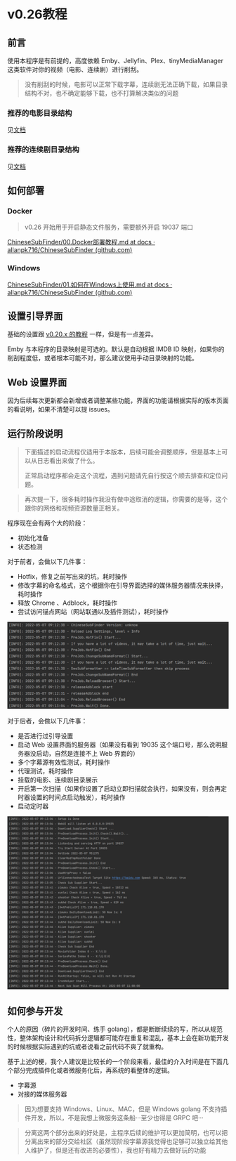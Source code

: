 # v0.26教程

## 前言

使用本程序是有前提的，高度依赖 Emby、Jellyfin、Plex、tinyMediaManager  这类软件对你的视频（电影、连续剧）进行削刮。

> 没有削刮的时候，电影可以正常下载字幕，连续剧无法正确下载，如果目录结构不对，也不确定能够下载，也不打算解决类似的问题

### 推荐的电影目录结构

见[文档](https://github.com/allanpk716/ChineseSubFinder/blob/docs/DesignFile/%E7%94%B5%E5%BD%B1%E7%9A%84%E6%8E%A8%E8%8D%90%E7%9B%AE%E5%BD%95%E7%BB%93%E6%9E%84.md)

### 推荐的连续剧目录结构

见[文档](https://github.com/allanpk716/ChineseSubFinder/blob/docs/DesignFile/%E8%BF%9E%E7%BB%AD%E5%89%A7%E7%9B%AE%E5%BD%95%E7%BB%93%E6%9E%84%E8%A6%81%E6%B1%82.md)

## 如何部署

### Docker

> v0.26 开始用于开启静态文件服务，需要额外开启 19037 端口

[ChineseSubFinder/00.Docker部署教程.md at docs · allanpk716/ChineseSubFinder (github.com)](https://github.com/allanpk716/ChineseSubFinder/blob/docs/DesignFile/v0.20教程/00.Docker部署教程.md)

### Windows

[ChineseSubFinder/01.如何在Windows上使用.md at docs · allanpk716/ChineseSubFinder (github.com)](https://github.com/allanpk716/ChineseSubFinder/blob/docs/DesignFile/v0.20教程/01.如何在Windows上使用.md)

## 设置引导界面

基础的设置跟 [v0.20.x 的教程](https://github.com/allanpk716/ChineseSubFinder/tree/docs/DesignFile/v0.20%E6%95%99%E7%A8%8B) 一样，但是有一点差异。

Emby 与本程序的目录映射是可选的。默认是自动根据 IMDB ID 映射，如果你的削刮程度低，或者根本可能不对，那么建议使用手动目录映射的功能。

## Web 设置界面

因为后续每次更新都会新增或者调整某些功能，界面的功能请根据实际的版本页面的看说明，如果不清楚可以提 issues。

## 运行阶段说明

> 下面描述的启动流程仅适用于本版本，后续可能会调整顺序，但是基本上可以从日志看出来做了什么。
>
> 正常启动程序都会走这个流程，遇到问题请先自行按这个顺去排查和定位问题。

> 再次提一下，很多耗时操作我没有做中途取消的逻辑，你需要的是等，这个跟你的网络和视频资源数量正相关。

程序现在会有两个大的阶段：

* 初始化准备
* 状态检测

对于前者，会做以下几件事：

* Hotfix，修复之前写出来的坑，耗时操作
* 修改字幕的命名格式，这个根据你在引导界面选择的媒体服务器情况来抉择，耗时操作
* 释放 Chrome 、Adblock，耗时操作
* 尝试访问锚点网站（网站联通以及插件测试），耗时操作

![启动顺序00](pics/启动顺序00.png)

对于后者，会做以下几件事：

* 是否进行过引导设置
* 启动 Web 设置界面的服务器（如果没有看到 19035 这个端口号，那么说明服务器没启动，自然是连接不上 Web 界面的）
* 多个字幕源有效性测试，耗时操作
* 代理测试，耗时操作
* 挂载的电影、连续剧目录展示
* 开启第一次扫描（如果你设置了启动立即扫描就会执行，如果没有，则会再定时器设置的时间点启动触发），耗时操作
* 启动定时器

![启动顺序01](pics/启动顺序01.png)

## 如何参与开发

个人的原因（碎片的开发时间、练手 golang），都是断断续续的写，所以从规范性，整体架构设计和代码拆分逻辑都可能存在重复和混乱，基本上会在新功能开发的时候根据实际遇到的坑或者说看之前代码不爽了就重构。

基于上述的梗，我个人建议是比较长的一个阶段来看，最佳的介入时间是在下面几个部分完成插件化或者微服务化后，再系统的看整体的逻辑。

* 字幕源
* 对接的媒体服务器

> 因为想要支持 Windows、Linux、MAC，但是 Windows golang 不支持插件开发，所以，不是我想上微服务这条船···至少也得是 GRPC 吧···

> 分离这两个部分出来的好处是，主程序后续的维护可以更加简明，也可以把分离出来的部分交给社区（虽然现阶段字幕源我觉得也足够可以独立给其他人维护了，但是还有改进的必要性），我也好有精力去做好玩的功能
